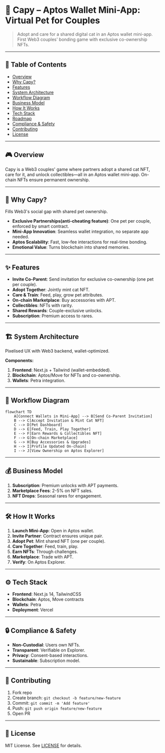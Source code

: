 # 🐾 Capy – Aptos Wallet Mini-App: Virtual Pet for Couples

> Adopt and care for a shared digital cat in an Aptos wallet mini-app. First Web3 couples' bonding game with exclusive co-ownership NFTs.

---

## 📖 Table of Contents

* [Overview](#-overview)
* [Why Capy?](#-why-capy)
* [Features](#-features)
* [System Architecture](#-system-architecture)
* [Workflow Diagram](#-workflow-diagram)
* [Business Model](#-business-model)
* [How It Works](#-how-it-works)
* [Tech Stack](#-tech-stack)
* [Roadmap](#-roadmap)
* [Compliance & Safety](#-compliance--safety)
* [Contributing](#-contributing)
* [License](#-license)

---

## 🎮 Overview

Capy is a Web3 couples' game where partners adopt a shared cat NFT, care for it, and unlock collectibles—all in an Aptos wallet mini-app. On-chain NFTs ensure permanent ownership.

---

## 🚀 Why Capy?

Fills Web3's social gap with shared pet ownership.

- **Exclusive Partnerships(anti-cheating feature)**: One pet per couple, enforced by smart contract.
- **Mini-App Innovation**: Seamless wallet integration, no separate app needed.
- **Aptos Scalability**: Fast, low-fee interactions for real-time bonding.
- **Emotional Value**: Turns blockchain into shared memories.

---

## ✨ Features

* **Invite Co-Parent**: Send invitation for exclusive co-ownership (one pet per couple).
* **Adopt Together**: Jointly mint cat NFT.
* **Care & Train**: Feed, play, grow pet attributes.
* **On-chain Marketplace**: Buy accessories with APT.
* **Collectibles**: NFTs with rarity.
* **Shared Rewards**: Couple-exclusive unlocks.
* **Subscription**: Premium access to rares.

---

## 🏗 System Architecture

Pixelised UX with Web3 backend, wallet-optimized.

**Components:**
1. **Frontend**: Next.js + Tailwind (wallet-embedded).
2. **Blockchain**: Aptos/Move for NFTs and co-ownership.
3. **Wallets**: Petra integration.

---

## 🔄 Workflow Diagram

```mermaid
flowchart TD
    A[Connect Wallets in Mini-App] --> B[Send Co-Parent Invitation]
    B --> C[Accept Invitation & Mint Cat NFT]
    C --> D[Pet Dashboard]
    D --> E[Feed, Train, Play Together]
    E --> F[Earn Rewards & Collectibles NFT]
    F --> G[On-chain Marketplace]
    G --> H[Buy Accessories & Upgrades]
    H --> I[Profile Updated On-chain]
    I --> J[View Ownership on Aptos Explorer]
```

---

## 💰 Business Model

1. **Subscription**: Premium unlocks with APT payments.
2. **Marketplace Fees**: 2-5% on NFT sales.
3. **NFT Drops**: Seasonal rares for engagement.

---

## 🛠 How It Works

1. **Launch Mini-App**: Open in Aptos wallet.
2. **Invite Partner**: Contract ensures unique pair.
3. **Adopt Pet**: Mint shared NFT (one per couple).
4. **Care Together**: Feed, train, play.
5. **Earn NFTs**: Through challenges.
6. **Marketplace**: Trade with APT.
7. **Verify**: On Aptos Explorer.

---

## ⚙ Tech Stack

* **Frontend**: Next.js 14, TailwindCSS
* **Blockchain**: Aptos, Move contracts
* **Wallets**: Petra
* **Deployment**: Vercel

---

## 🔒 Compliance & Safety

* **Non-Custodial**: Users own NFTs.
* **Transparent**: Verifiable on Explorer.
* **Privacy**: Consent-based interactions.
* **Sustainable**: Subscription model.

---

## 🤝 Contributing

1. Fork repo
2. Create branch: `git checkout -b feature/new-feature`
3. Commit: `git commit -m 'Add feature'`
4. Push: `git push origin feature/new-feature`
5. Open PR

---

## 📄 License

MIT License. See [LICENSE](LICENSE) for details.
